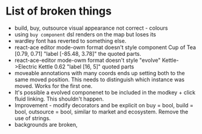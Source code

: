 # List of broken things

- build, buy, outsource visual appearance not correct - colours
- using `buy component` dsl renders on the map but loses its <MapCompoment />
- wardley font has reverted to something else.
- react-ace editor mode-owm format doesn't style component Cup of Tea [0.79, 0.71] "label [-85.48, 3.78]" the quoted parts.
- react-ace-editor mode-owm format doesn't style "evolve" Kettle->Electric Kettle 0.62 "label [16, 5]" quoted parts
- moveable annotations with many coords ends up setting both to the same moved position. This needs to distinguish which instance was moved. Works for the first one.
- It's possible a evolved componenet to be included in the modkey + click fluid linking. This shouldn't happen.
- Improvement - modify decorators and be explicit on buy = bool, build = bool, outsource = bool, similar to market and ecosystem. Remove the use of strings.
- backgrounds are broken,
